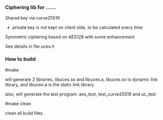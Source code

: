 ### Ciphering lib for ......

Shared key via curve25519
- private key is not kept on client side, to be calculated every time

Symmetric ciphering based on AES128 with some enhancement

See details in file uces.h


### How to build

#make
   
   will generate 2 libraries, libuces.so and libuces.a, libuces.so is dynamic link library, and libuces.a is the static link library.
   
   also, will generate the test program: aes_test, test_curve25519 and uc_test
   
#make clean
   
   clean all build files.
  

